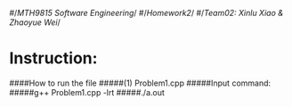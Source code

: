 #/*MTH9815 Software Engineering*/
#/*Homework2*/
#/*Team02: Xinlu Xiao & Zhaoyue Wei*/
# Instruction:
 ####How to run the file
 #####(1) Problem1.cpp
     #####Input command:
     #####g++ Problem1.cpp -lrt
     #####./a.out

